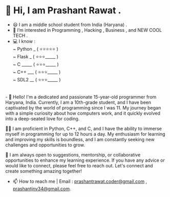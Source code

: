<h1> 👋 Hi,  I am Prashant Rawat .</h1>

- 😃 I am a middle school student from India (Haryana) .
- 👀 I’m interested in Programming , Hacking , Business , and NEW COOL TECH .
- 💻 I know :<br>
     ~ Python _ ( ⭐️⭐️⭐️⭐️⭐️ )<br>
     ~ Flask  _ ( ⭐️⭐️⭐️_____ )<br>
     ~ C  _____ ( ⭐️⭐️⭐️_____ )<br>
     ~ C++  ___ ( ⭐️⭐️⭐️_____ )<br>
     ~ SDL2  __ ( ⭐️⭐️⭐️_____ )<br>
<br>
- 🌱 Hello! I'm a dedicated and passionate 15-year-old programmer from Haryana, India. Currently, I am a 10th-grade student, and I have been captivated by the world of programming since I was 11. My journey began with a simple curiosity about how computers work, and it quickly evolved into a deep-seated love for coding.

👨‍💻 I am proficient in Python, C++, and C, and I have the ability to immerse myself in programming for up to 12 hours a day. My enthusiasm for learning and improving my skills is boundless, and I am constantly seeking new challenges and opportunities to grow.

🙏 I am always open to suggestions, mentorship, or collaborative opportunities to enhance my learning experience. If you have any advice or would like to connect, please feel free to reach out. Let's connect and create something amazing together!

- 📫 How to reach me | Email : prashantrawat.coder@gmail.com , prashantjnv34@gmail.com.


<!---
PrashantRawatCoder/PrashantRawatCoder is a ✨ special ✨ repository because its `README.md` (this file) appears on your GitHub profile.
You can click the Preview link to take a look at your changes.
--->
